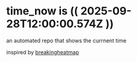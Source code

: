 # time_now is (( 2025-09-28T12:00:00.574Z ))

an automated repo that shows the currnent time

inspired by [breakingheatmap](https://github.com/breakingheatmap/breakingheatmap)